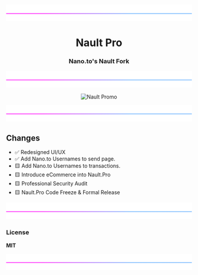 ![line](https://github.com/fwd/n2/raw/master/.github/line.png)

<h1 align="center">Nault Pro</h1>

<h3 align="center">Nano.to's Nault Fork</h3>

![line](https://github.com/fwd/n2/raw/master/.github/line.png)

<p align="center">
  <img src="https://github.com/fwd/nault/raw/master/.github/screen.png" alt="Nault Promo" />
</p>

![line](https://github.com/fwd/n2/raw/master/.github/line.png)

## Changes

- ✅ Redesigned UI/UX
- ✅ Add Nano.to Usernames to send page.
- 🟨 Add Nano.to Usernames to transactions.
- 🟨 Introduce eCommerce into Nault.Pro
- 🟨 Professional Security Audit
- 🟨 Nault.Pro Code Freeze & Formal Release

![line](https://github.com/fwd/n2/raw/master/.github/line.png)

### License 

**MIT**

![line](https://github.com/fwd/n2/raw/master/.github/line.png)
